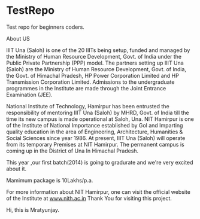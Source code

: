 # TestRepo

Test repo for beginners coders.

About US

IIIT Una (Saloh) is one of the 20 IIITs being setup, funded and managed by the Ministry of Human Resource Development, Govt. of India under the Public Private Partnership (PPP) model. The partners setting up IIIT Una (Saloh) are the Ministry of Human Resource Development, Govt. of India, the Govt. of Himachal Pradesh, HP Power Corporation Limited and HP Transmission Corporation Limited. Admissions to the undergraduate programmes in the Institute are made through the Joint Entrance Examination (JEE). 

National Institute of Technology, Hamirpur has been entrusted the responsibility of mentoring IIIT Una (Saloh) by MHRD, Govt. of India till the time its new campus is made operational at Saloh, Una. NIT Hamirpur is one of the Institute of National Importance established by Gol and Imparting quality education in the area of Engineering, Architecture, Humanities & Social Sciences since year 1986. At present, IIIT Una (Saloh) will operate from its temporary Premises at NIT Hamirpur. The permanent campus is coming up in the District of Una In Himachal Pradesh.

This year ,our first batch(2014) is going to gradurate and we're very excited about it.

Mamimum package is 10Lakhs/p.a.

For more information about NIT Hamirpur, one can visit the official website of the Institute at www.nith.ac.in
Thank You for visiting this project.

Hi, this is Mratyunjay.